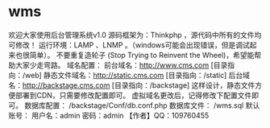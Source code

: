 # wms
欢迎大家使用后台管理系统v1.0
源码框架为：Thinkphp ，源代码中所有的文件均可修改！
运行环境：LAMP 、LNMP 。（windows可能会出现错误，但是调试起来也很简单）。
不要重复造轮子 (Stop Trying to Reinvent the Wheel)，希望能帮助大家少走弯路。
域名配置：
      前台域名：http://www.cms.com   [目录指向：/web]
      静态文件域名：http://static.cms.com  [目录指向：/static]
      后台域名：http://backstage.cms.com  [目录指向：/backstage]
      这样设计，静态文件方便部署到CDN，只需要修改配置即可。
      虚拟域名更改后，记得修改下配置文件即可。
数据库配置：
      /backstage/Conf/db.conf.php
数据库文件：
      /wms.sql
默认账号：
      用户名：admin
      密码：admin
【作者】QQ：109760455
